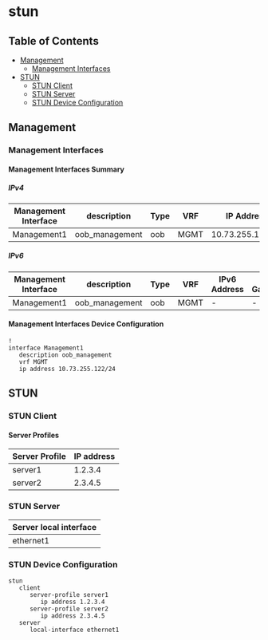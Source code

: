 # stun

## Table of Contents

- [Management](#management)
  - [Management Interfaces](#management-interfaces)
- [STUN](#stun)
  - [STUN Client](#stun-client)
  - [STUN Server](#stun-server)
  - [STUN Device Configuration](#stun-device-configuration)

## Management

### Management Interfaces

#### Management Interfaces Summary

##### IPv4

| Management Interface | description | Type | VRF | IP Address | Gateway |
| -------------------- | ----------- | ---- | --- | ---------- | ------- |
| Management1 | oob_management | oob | MGMT | 10.73.255.122/24 | 10.73.255.2 |

##### IPv6

| Management Interface | description | Type | VRF | IPv6 Address | IPv6 Gateway |
| -------------------- | ----------- | ---- | --- | ------------ | ------------ |
| Management1 | oob_management | oob | MGMT | - | - |

#### Management Interfaces Device Configuration

```eos
!
interface Management1
   description oob_management
   vrf MGMT
   ip address 10.73.255.122/24
```

## STUN

### STUN Client

#### Server Profiles

| Server Profile | IP address |
| -------------- | ---------- |
| server1 | 1.2.3.4 |
| server2 | 2.3.4.5 |

### STUN Server

| Server local interface |
| ---------------------- |
| ethernet1 |

### STUN Device Configuration

```eos
stun
   client
      server-profile server1
         ip address 1.2.3.4
      server-profile server2
         ip address 2.3.4.5
   server
      local-interface ethernet1
```
